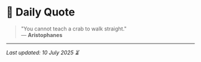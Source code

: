 # 📜 Daily Quote

> "You cannot teach a crab to walk straight."  
> — **Aristophanes**

---

_Last updated: 10 July 2025 ⏳_
